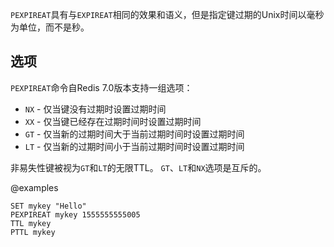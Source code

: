 `PEXPIREAT`具有与`EXPIREAT`相同的效果和语义，但是指定键过期的Unix时间以毫秒为单位，而不是秒。

## 选项

`PEXPIREAT`命令自Redis 7.0版本支持一组选项：

* `NX` - 仅当键没有过期时设置过期时间
* `XX` - 仅当键已经存在过期时间时设置过期时间
* `GT` - 仅当新的过期时间大于当前过期时间时设置过期时间
* `LT` - 仅当新的过期时间小于当前过期时间时设置过期时间

非易失性键被视为`GT`和`LT`的无限TTL。
`GT`、`LT`和`NX`选项是互斥的。

@examples

```cli
SET mykey "Hello"
PEXPIREAT mykey 1555555555005
TTL mykey
PTTL mykey
```
